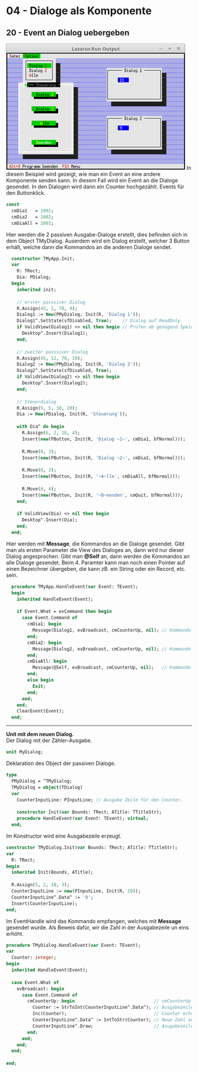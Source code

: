 # 04 - Dialoge als Komponente
## 20 - Event an Dialog uebergeben

![image.png](image.png)
In diesem Beispiel wird gezeigt, wie man ein Event an eine andere Komponente senden kann.
In diesem Fall wird ein Event an die Dialoge gesendet. In den Dialogen wird dann ein Counter hochgezählt.
Events für den Buttonklick.

```pascal
const
  cmDia1   = 1001;
  cmDia2   = 1002;
  cmDiaAll = 1003;
```

Hier werden die 2 passiven Ausgabe-Dialoge erstellt, dies befinden sich in dem Object TMyDialog.
Auserdem wird ein Dialog erstellt, welcher 3 Button erhält, welche dann die Kommandos an die anderen Dialoge sendet.

```pascal
  constructor TMyApp.Init;
  var
    R: TRect;
    Dia: PDialog;
  begin
    inherited init;

    // erster passsiver Dialog
    R.Assign(45, 2, 70, 9);
    Dialog1 := New(PMyDialog, Init(R, 'Dialog 1'));
    Dialog1^.SetState(sfDisabled, True);    // Dialog auf ReadOnly.
    if ValidView(Dialog1) <> nil then begin // Prüfen ob genügend Speicher.
      Desktop^.Insert(Dialog1);
    end;

    // zweiter passsiver Dialog
    R.Assign(45, 12, 70, 19);
    Dialog2 := New(PMyDialog, Init(R, 'Dialog 2'));
    Dialog2^.SetState(sfDisabled, True);
    if ValidView(Dialog2) <> nil then begin
      Desktop^.Insert(Dialog2);
    end;

    // Steuerdialog
    R.Assign(5, 5, 30, 20);
    Dia := New(PDialog, Init(R, 'Steuerung'));

    with Dia^ do begin
      R.Assign(6, 2, 18, 4);
      Insert(new(PButton, Init(R, 'Dialog ~1~', cmDia1, bfNormal)));

      R.Move(0, 3);
      Insert(new(PButton, Init(R, 'Dialog ~2~', cmDia2, bfNormal)));

      R.Move(0, 3);
      Insert(new(PButton, Init(R, '~A~lle', cmDiaAll, bfNormal)));

      R.Move(0, 4);
      Insert(new(PButton, Init(R, '~B~eenden', cmQuit, bfNormal)));
    end;

    if ValidView(Dia) <> nil then begin
      Desktop^.Insert(Dia);
    end;
  end;
```

Hier werden mit <b>Message</b>, die Kommandos an die Dialoge gesendet.
Gibt man als ersten Parameter die View des Dialoges an, dann wird nur dieser Dialog angesprochen.
Gibt man <b>@Self</b> an, dann werden die Kommandos an alle Dialoge gesendet.
Beim 4. Paramter kann man noch einen Pointer auf einen Bezeichner übergeben,
die kann zB. ein String oder ein Record, etc. sein.

```pascal
  procedure TMyApp.HandleEvent(var Event: TEvent);
  begin
    inherited HandleEvent(Event);

    if Event.What = evCommand then begin
      case Event.Command of
        cmDia1: begin
          Message(Dialog1, evBroadcast, cmCounterUp, nil); // Kommando Dialog 1
        end;
        cmDia2: begin
          Message(Dialog2, evBroadcast, cmCounterUp, nil); // Kommando Dialog 2
        end;
        cmDiaAll: begin
          Message(@Self, evBroadcast, cmCounterUp, nil);   // Kommando an alle Dialoge
        end;
        else begin
          Exit;
        end;
      end;
    end;
    ClearEvent(Event);
  end;
```

---
<b>Unit mit dem neuen Dialog.</b>
<br>
Der Dialog mit der Zähler-Ausgabe.

```pascal
unit MyDialog;

```

Deklaration des Object der passiven Dialoge.

```pascal
type
  PMyDialog = ^TMyDialog;
  TMyDialog = object(TDialog)
  var
    CounterInputLine: PInputLine; // Ausgabe Zeile für den Counter.

    constructor Init(var Bounds: TRect; ATitle: TTitleStr);
    procedure HandleEvent(var Event: TEvent); virtual;
  end;

```

Im Konstructor wird eine Ausgabezeile erzeugt.

```pascal
constructor TMyDialog.Init(var Bounds: TRect; ATitle: TTitleStr);
var
  R: TRect;
begin
  inherited Init(Bounds, ATitle);

  R.Assign(5, 2, 10, 3);
  CounterInputLine := new(PInputLine, Init(R, 20));
  CounterInputLine^.Data^ := '0';
  Insert(CounterInputLine);
end;

```

Im EventHandle wird das Kommando empfangen, welches mit <b>Message</b> gesendet wurde.
Als Beweis dafür, wir die Zahl in der Ausgabezeile un eins erhöht.

```pascal
procedure TMyDialog.HandleEvent(var Event: TEvent);
var
  Counter: integer;
begin
  inherited HandleEvent(Event);

  case Event.What of
    evBroadcast: begin
      case Event.Command of
        cmCounterUp: begin                              // cmCounterUp wurde mit Message gesendet.
          Counter := StrToInt(CounterInputLine^.Data^); // Ausgabezeile auslesen.
          Inc(Counter);                                 // Counter erhöhen.
          CounterInputLine^.Data^ := IntToStr(Counter); // Neue Zahl ausgeben.
          CounterInputLine^.Draw;                       // Asugabezeile aktualisieren.
        end;
      end;
    end;
  end;

end;

```


